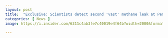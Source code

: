 ```yaml
---
layout: post
title:  "Exclusive: Scientists detect second 'vast' methane leak at Pemex oil field in Mexic"
categories: [ News ]
image: https://i.insider.com/6311c4ab3fe7c40019e4f64b?width=2000&format=jpeg&auto=webp

---
```

<!--stackedit_data:
eyJoaXN0b3J5IjpbMTE5NjIwMzYyXX0=
-->